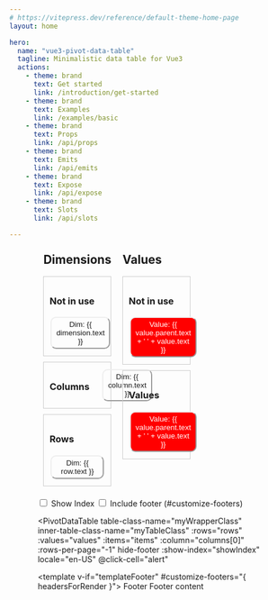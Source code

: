 ```yaml
---
# https://vitepress.dev/reference/default-theme-home-page
layout: home

hero:
  name: "vue3-pivot-data-table"
  tagline: Minimalistic data table for Vue3
  actions:
    - theme: brand
      text: Get started
      link: /introduction/get-started
    - theme: brand
      text: Examples
      link: /examples/basic
    - theme: brand
      text: Props
      link: /api/props
    - theme: brand
      text: Emits
      link: /api/emits
    - theme: brand
      text: Expose
      link: /api/expose
    - theme: brand
      text: Slots
      link: /api/slots

---
```



<div style="width: 80%; margin:0 auto;">

<div class="drag-drop-container">
    <div class="group">
      <h2>Dimensions</h2>
      <div class="dimensions" @drop="addToDimensions" @dragover.prevent>
        <h3>Not in use</h3>
        <button
          v-for="dimension in dimensions"
          :key="dimension.id"
          class="dimension"
          draggable="true"
          @dragstart="dragStart(dimension, 'dimensions')"
        >
          Dim: {{ dimension.text }}
        </button>
      </div>
      <div class="columns" @drop="addToColumns" @dragover.prevent>
        <h3>Columns</h3>
        <button
          v-for="column in columns"
          :key="column.id"
          class="dimension"
          draggable="true"
          @dragstart="dragStart(column, 'columns')"
        >
          Dim: {{ column.text }}
        </button>
      </div>
      <div class="rows" @drop="addToRows" @dragover.prevent>
        <h3>Rows</h3>
        <button
          v-for="row in rows"
          :key="row.id"
          class="dimension"
          draggable="true"
          @dragstart="dragStart(row, 'rows')"
        >
          Dim: {{ row.text }}
        </button>
      </div>
    </div>

  <div class="group">
    <h2>Values</h2>
    <div class="values" @drop="addToValues" @dragover.prevent>
      <h3>Not in use</h3>
      <button
        v-for="value in availableValues"
        :key="value.id"
        class="value"
        draggable="true"
        @dragstart="dragStart(value, 'availableValues')"
      >
        Value: {{ value.parent.text + ' ' + value.text }}
      </button>
    </div>
    <div class="values-zone" @drop="addToValuesZone" @dragover.prevent>
        <h3>Values</h3>
      <button
        v-for="value in values"
        :key="value.id"
        class="value"
        draggable="true"
        @dragstart="dragStart(value, 'values')"
      >
        Value: {{  value.parent.text + ' ' + value.text }}
      </button>
    </div>
  </div>
</div>

<label>
  <input type="checkbox" v-model="showIndex" />
  Show Index
</label>

<label>
  <input type="checkbox" v-model="templateFooter" />
  Include footer (#customize-footers)
</label>


<PivotDataTable
    table-class-name="myWrapperClass"
    inner-table-class-name="myTableClass"
    :rows="rows"
    :values="values"
    :items="items"
    :column="columns[0]"
    :rows-per-page="-1"
    hide-footer
    :show-index="showIndex"
    locale="en-US"
    @click-cell="alert"
  >

  <template v-if="templateFooter" #customize-footers="{ headersForRender }">
    <tfoot>
      <tr>
      <td>
      Footer
      </td>
        <td
          :colspan="headersForRender.length - 1"
        >
          Footer content
        </td>
      </tr>
    </tfoot>
  </template>

  </PivotDataTable>

</div>


<script setup lang="ts">
import mockItems from '@/mock/fruits.ts'
import PivotDataTable from '@/src/components/PivotDataTable.vue'
import { ref } from 'vue'
import { Value, Item, Row, Column } from '@/types/main.d.ts';

  const dimensions = ref([{
  text: 'Fruit',
  value: 'fruit',
}]);
    const columns = ref([]);
    const rows = ref([

  {
    text: 'Weekday',
    value: 'weekday',
    sortable: true,
    sortFunc: (weekday: string) => {
      const weekdaysOrder: string[] = ['Monday', 'Tuesday', 'Wednesday', 'Thursday', 'Friday', 'Saturday', 'Sunday'];
      return weekdaysOrder.indexOf(weekday);
    },
  },
]);

    const availableValues = ref([ {
    text: 'Change',
    value: 'sales_change',
    sortable: true,
    numberFormat: { style: 'percent', minimumFractionDigits: 0 },
    parent: {
      text: 'Sales',
    },
  },]);

    const values = ref(
      [
  {
    text: 'Outcome',
    value: 'sales',
    sortable: true,
    numberFormat: { style: 'currency', currency: 'USD', minimumFractionDigits: 1 },
    parent: {
      text: 'Sales',
    },
  },
 
  {
    text: 'Outcome',
    value: 'units',
    sortable: true,
    parent: {
      text: 'Units',
    },
    suffix: ' pcs',
  },
]
    );

    const dragStart = (item, origin) => {
      event.dataTransfer.setData('item', JSON.stringify({ item, origin }));
    };

    const addToColumns = () => {
      const { item, origin } = JSON.parse(event.dataTransfer.getData('item'));

      if (columns.value.length > 0) {
        window.alert('max 1 column')
        return
      }
      if (item.parent) {
        window.alert('no values allowed')
        return
      }
      columns.value.push(item);
      removeFromOrigin(item, origin);
    };

    const addToRows = () => {
      const { item, origin } = JSON.parse(event.dataTransfer.getData('item'));
           if (item.parent) {
        window.alert('no values allowed')
        return
      }
      rows.value.push(item);
      removeFromOrigin(item, origin);
    };

    const addToDimensions = () => {
      const { item, origin } = JSON.parse(event.dataTransfer.getData('item'));
           if (item.parent) {
        window.alert('no values allowed')
        return
      }
      dimensions.value.push(item);
      removeFromOrigin(item, origin);
    };

    const addToValues = () => {
      const { item, origin } = JSON.parse(event.dataTransfer.getData('item'));
      if (!(item.parent)) {
        window.alert('no values allowed')
        return
      }
      availableValues.value.push(item);
      removeFromOrigin(item, origin);
    };

    const addToValuesZone = () => {
      const { item, origin } = JSON.parse(event.dataTransfer.getData('item'));
       if (!(item.parent)) {
        window.alert('no values allowed')
        return
      }
      values.value.push(item);
      removeFromOrigin(item, origin);
    };

    const removeFromOrigin = (item, origin) => {
      switch (origin) {
        case 'dimensions':
          dimensions.value = dimensions.value.filter(i => i.value !== item.value);
          break;
        case 'columns':
          columns.value = columns.value.filter(i => i.value !== item.value);
          break;
        case 'rows':
          rows.value = rows.value.filter(i => i.value !== item.value);
          break;
        case 'values':
          values.value = values.value.filter(i => i.value !== item.value);
          break;
        case 'availableValues':
          availableValues.value = availableValues.value.filter(i => i.value !== item.value);
          break;
      }
    };
const showIndex = ref(false);
const templateFooter = ref(false);
const items: Item[] = ref(mockItems)

function alert(obj) {
  window.alert(JSON.stringify(obj));
}


</script>








<style lang="scss">



thead>tr{background-color: #f2f2f2}

tbody>tr:nth-child(even){background-color: #f2f2f2}

.vue3-pivot-data-table {
  max-width: 1152px;
  max-height: 400px;
}

:root {
  --vp-home-hero-name-color: transparent;
  --vp-home-hero-name-background: linear-gradient(-30deg, hsl(200deg 100% 65%), red);
}

:root.dark .VPHero .VPImage {
  filter: drop-shadow(0 4px 8px black);
}

.myWrapperClass {
  overflow-y: auto;

  table {
    border-collapse: collapse;
    width: 100%;
  }

  table,
  th,
  td {
    border: 1px solid rgb(235, 235, 235);
    padding: 4px;

  }

  tbody > tr > td.value {
    text-align: right;
  };

  thead > tr > :first-child {
    position: sticky;
    left: 0;
    border-right: 1px solid rgb(235, 235, 235);
    border-bottom: 1px solid rgb(235, 235, 235);
    background-color: #f2f2f2;
  }

  tbody > tr > td:first-child {
    text-align: left;
    position: sticky;
    left: 0;
    border-right: 1px solid rgb(235, 235, 235);
    border-bottom: 1px solid rgb(235, 235, 235);
  }

  tfoot > tr > :first-child {
    position: sticky;
    left: 0;
    border-right: 1px solid rgb(235, 235, 235);
    border-bottom: 1px solid rgb(235, 235, 235);
    background-color: #f2f2f2;
  }

  thead {
    position: sticky;
    top: 0;
    z-index: 1;
    background-color: #f9f9f9;
  }

  
  tfoot {
    position: sticky;
    bottom: 0;
    z-index: 1;
    background-color: #f9f9f9;
  }

  tbody > tr[role="button"] {

    &:hover {
      cursor: pointer;
      background-color: rgb(255, 248, 239);
      td:first-child  {
        background-color: rgb(255, 248, 239);
      }
    }

    &:not(:hover) {
      td.even-row-cell:first-child  {
        background-color: white;
      }

      td.odd-row-cell:first-child {
        background-color: #f2f2f2;
      }
    }

  }
}

</style>

<style scoped>
.drag-drop-container {
  display: flex;
  
}

.group {
  display: flex;
  flex-direction: column;
  width: 30%;
  padding: 10px;
}

.dimensions,
.values,
.columns,
.rows,
.values-zone {
  border: 1px solid #ccc;
  padding: 10px;
  margin-bottom: 10px;
}

button {
  margin: 2px;
  padding: 4px 8px;
  border-radius: 10px;
  border-color: var(--vp-button-alt-border);
  color: var(--vp-button-brand-text);
  background-color: var(--vp-button-brand-bg);
}

button.value {
    background-color: red;
  color: white;

}



h2 {
  margin-top: 0;
}
</style>
